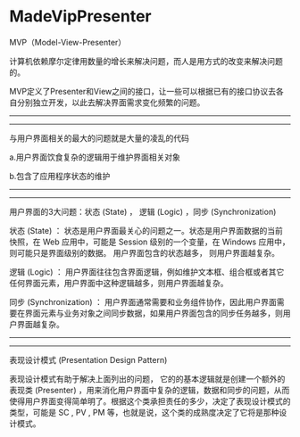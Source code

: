 # MadeVipPresenter
MVP（Model-View-Presenter）

计算机依赖摩尔定律用数量的增长来解决问题，而人是用方式的改变来解决问题的。

MVP定义了Presenter和View之间的接口，让一些可以根据已有的接口协议去各自分别独立开发，以此去解决界面需求变化频繁的问题。

----------
----------
与用户界面相关的最大的问题就是大量的凌乱的代码

a.用户界面饮食复杂的逻辑用于维护界面相关对象

b.包含了应用程序状态的维护

----------
----------
用户界面的3大问题：状态 (State) ， 逻辑 (Logic) ，同步 (Synchronization)

状态 (State) ： 状态是用户界面最关心的问题之一。状态是用户界面数据的当前快照，在 Web 应用中，可能是 Session 级别的一个变量，在 Windows 应用中， 则可能只是界面级别的数据。 用户界面包含的状态越多， 则用户界面越复杂。

逻辑 (Logic) ： 用户界面往往包含界面逻辑，例如维护文本框、组合框或者其它任何界面元素，用户界面中这种逻辑越多，则用户界面越复杂。

同步 (Synchronization) ： 用户界面通常需要和业务组件协作，因此用户界面需要在界面元素与业务对象之间同步数据，如果用户界面包含的同步任务越多，则用户界面越复杂。

----------
----------
表现设计模式 (Presentation Design Pattern)

表现设计模式有助于解决上面列出的问题， 它的的基本逻辑就是创建一个额外的表现类 (Presenter) ，用来消化用户界面中复杂的逻辑，数据和同步的问题，从而使得用户界面变得简单明了。根据这个类承担责任的多少，决定了表现设计模式的类型，可能是 SC , PV , PM 等，也就是说，这个类的成熟度决定了它将是那种设计模式。